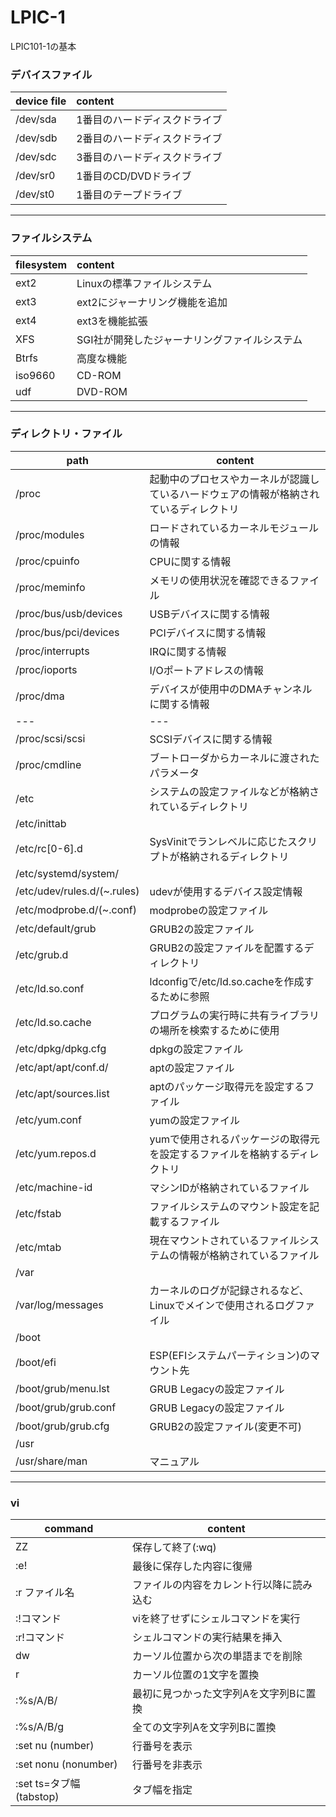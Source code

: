 # LPIC-1
LPIC101-1の基本


### デバイスファイル
| device file | content |
| -------- | :----- |
| /dev/sda     | 1番目のハードディスクドライブ  | 
| /dev/sdb     | 2番目のハードディスクドライブ   |
| /dev/sdc     | 3番目のハードディスクドライブ   |
| /dev/sr0     | 1番目のCD/DVDドライブ   |
| /dev/st0     | 1番目のテープドライブ   |

---
### ファイルシステム
| filesystem | content |
| -------- | :----- |
| ext2    | 	Linuxの標準ファイルシステム  | 
| ext3     |  ext2にジャーナリング機能を追加  |
| ext4     |  	ext3を機能拡張  |
| XFS     |   SGI社が開発したジャーナリングファイルシステム |
| Btrfs     |  	高度な機能  |
| iso9660     |  	CD-ROM  |
| udf     |  	DVD-ROM  |

---
### ディレクトリ・ファイル
| path | content |
| --- | --- |
| /proc | 起動中のプロセスやカーネルが認識しているハードウェアの情報が格納されているディレクトリ |
| /proc/modules | ロードされているカーネルモジュールの情報 |
| /proc/cpuinfo | CPUに関する情報 |
| /proc/meminfo | メモリの使用状況を確認できるファイル |
| /proc/bus/usb/devices | USBデバイスに関する情報 |
| /proc/bus/pci/devices | PCIデバイスに関する情報 |
| /proc/interrupts | IRQに関する情報 |
| /proc/ioports | 	I/Oポートアドレスの情報 |
| /proc/dma | デバイスが使用中のDMAチャンネルに関する情報 |
| --- | --- |
| /proc/scsi/scsi | SCSIデバイスに関する情報 |
| /proc/cmdline | ブートローダからカーネルに渡されたパラメータ |
| /etc | システムの設定ファイルなどが格納されているディレクトリ |
| /etc/inittab |  |
| /etc/rc[0-6].d | SysVinitでランレベルに応じたスクリプトが格納されるディレクトリ |
| /etc/systemd/system/ |  |
| /etc/udev/rules.d/(~.rules) | udevが使用するデバイス設定情報 |
| /etc/modprobe.d/(~.conf) | modprobeの設定ファイル |
| /etc/default/grub | GRUB2の設定ファイル |
| /etc/grub.d | GRUB2の設定ファイルを配置するディレクトリ |
| /etc/ld.so.conf | ldconfigで/etc/ld.so.cacheを作成するために参照 |
| /etc/ld.so.cache | プログラムの実行時に共有ライブラリの場所を検索するために使用 |
| /etc/dpkg/dpkg.cfg | dpkgの設定ファイル |
| /etc/apt/apt/conf.d/ | aptの設定ファイル |
| /etc/apt/sources.list | aptのパッケージ取得元を設定するファイル |
| /etc/yum.conf | yumの設定ファイル |
| /etc/yum.repos.d | yumで使用されるパッケージの取得元を設定するファイルを格納するディレクトリ |
| /etc/machine-id | マシンIDが格納されているファイル |
| /etc/fstab | ファイルシステムのマウント設定を記載するファイル |
| /etc/mtab | 現在マウントされているファイルシステムの情報が格納されているファイル |
| /var |  |
| /var/log/messages | カーネルのログが記録されるなど、Linuxでメインで使用されるログファイル |
| /boot |  |
| /boot/efi | ESP(EFIシステムパーティション)のマウント先 |
| /boot/grub/menu.lst | GRUB Legacyの設定ファイル |
| /boot/grub/grub.conf | GRUB Legacyの設定ファイル |
| /boot/grub/grub.cfg | GRUB2の設定ファイル(変更不可) |
| /usr |  |
| /usr/share/man | マニュアル |

---
### vi

| command | content |
| --- | --- |
| ZZ | 保存して終了(:wq) |
| :e! | 最後に保存した内容に復帰 |
| :r ファイル名 | ファイルの内容をカレント行以降に読み込む |
| :!コマンド | viを終了せずにシェルコマンドを実行 |
| :r!コマンド | シェルコマンドの実行結果を挿入 |
| dw | カーソル位置から次の単語までを削除 |
| r | カーソル位置の1文字を置換 |
| :%s/A/B/ | 最初に見つかった文字列Aを文字列Bに置換 |
| :%s/A/B/g | 全ての文字列Aを文字列Bに置換 |
| :set nu (number) | 行番号を表示 |
| :set nonu (nonumber) | 行番号を非表示 |
| :set ts=タブ幅 (tabstop) | タブ幅を指定 |
